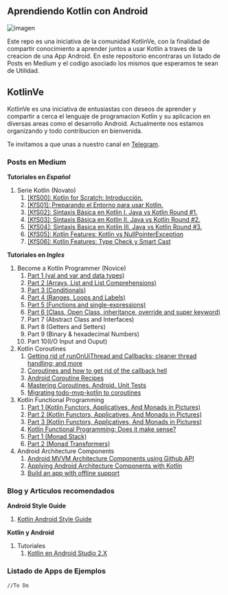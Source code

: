 ## Aprendiendo Kotlin con Android

![imagen](https://shirivo.files.wordpress.com/2017/05/dadi0kbxcaa-wwa.jpg)

Este repo es una iniciativa de la comunidad KotlinVe, con la finalidad de compartir conocimiento a aprender juntos a usar Kotlin a traves de la creacion de una App Android. En este repositorio encontraras un listado de Posts en Medium y el codigo asociado los mismos que esperamos te sean de Utilidad.

## KotlinVe

KotlinVe es una iniciativa de entusiastas con deseos de aprender y compartir a cerca el lenguaje de programacion Kotlin y su aplicacion en diversas areas como el desarrollo Android. Actualmente nos estamos organizando y todo contribucion en bienvenida.

Te invitamos a que unas a nuestro canal en [Telegram](https://t.me/kotlinve).

### Posts en Medium
__Tutoriales en *Español*__
1. Serie Kotlin (Novato)
	1. [[KfS00]: Kotlin for Scratch: Introducción.](https://goo.gl/xXiKaT)
	1. [[KfS01]: Preparando el Entorno para usar Kotlin.](https://goo.gl/YMJiNQ)
	1. [[KfS02]: Sintaxis Básica en Kotlin I. Java vs Kotlin Round #1.](https://goo.gl/SoQ4RQ)
	1. [[KfS03]: Sintaxis Básica en Kotlin II. Java vs Kotlin Round #2.](https://goo.gl/JbZz6d)
	1. [[KfS04]: Sintaxis Basica en Kotlin III. Java vs Kotlin Round #3.](https://goo.gl/ueWvym)
	1. [[KfS05]: Kotlin Features: Kotlin vs NullPointerException](https://goo.gl/Bs3PrJ)
	1. [[KfS06]: Kotlin Features: Type Check y Smart Cast](https://goo.gl/3KSHP5)

__Tutoriales en *Ingles*__
1. Become a Kotlin Programmer (Novice)
	1. [Part 1 (val and var and data types)](https://goo.gl/MPTLZi)
	1. [Part 2 (Arrays, List and List Comprehensions)](https://goo.gl/aJFBz1)
	1. [Part 3 (Conditionals)](https://goo.gl/GnRm8d)
	1. [Part 4 (Ranges, Loops and Labels)](https://goo.gl/aBfDXj)
	1. [Part 5 (Functions and single-expressions)](https://goo.gl/DXqAgt)
	1. [Part 6 (Class, Open Class, inheritance, override and super keyword)](https://goo.gl/bCEpbz)
	1. Part 7 (Abstract Class and Interfaces)
	1. Part 8 (Getters and Setters)
	1. Part 9 (Binary & hexadecimal Numbers)
	1. Part 10(I/O Input and Ouput)
1. Kotlin Coroutines
	1. [Getting rid of runOnUiThread and Callbacks; cleaner thread handling; and more](https://goo.gl/7gxc1n)
	1. [Coroutines and how to get rid of the callback hell](https://goo.gl/yDoqYD)
	1. [Android Coroutine Recipes](https://goo.gl/Zc8P6g)
	1. [Mastering Coroutines. Android. Unit Tests](https://goo.gl/pnNPMN)
	1. [Migrating todo-mvp-kotlin to coroutines](https://goo.gl/w2iotY)
1. Kotlin Functional Programming
	1. [Part 1 (Kotlin Functors, Applicatives, And Monads in Pictures)](https://goo.gl/8s3EWN)
	1. [Part 2 (Kotlin Functors, Applicatives, And Monads in Pictures)](https://goo.gl/94uojD)
	1. [Part 3 (Kotlin Functors, Applicatives, And Monads in Pictures)](https://goo.gl/qdsivP)
	1. [Kotlin Functional Programming: Does it make sense?](https://goo.gl/UmHpnY)
	1. [Part 1 (Monad Stack)](https://goo.gl/FZGXay)
	1. [Part 2 (Monad Transformers)](https://goo.gl/3xNAqR)
1. Android Architecture Components
	1. [Android MVVM Architecture Components using Github API](https://medium.com/@skydoves/android-mvvm-architecture-components-using-github-api-f0ab9c2a67a0)
	1. [Applying Android Architecture Components with Kotlin](https://android.jlelse.eu/applying-android-architecture-components-with-kotlin-bfadb8399521)
	1. [Build an app with offline support](https://proandroiddev.com/build-an-app-with-offline-support-1a32c6bab7d2)

### Blog y Articulos recomendados
__Android Style Guide__
1. [Kotlin Android Style Guide](https://android.github.io/kotlin-guides/style.html)

__Kotlin y Android__
1. Tutoriales
	1. [Kotlin en Android Studio 2.X](https://goo.gl/mFsjSR)

### Listado de Apps de Ejemplos
```
//To Do
```
